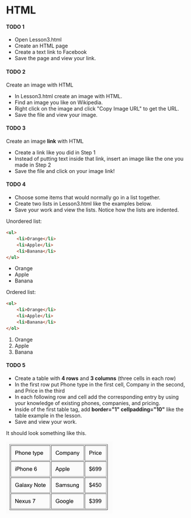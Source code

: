 HTML
=====

#### TODO 1

* Open Lesson3.html
* Create an HTML page
* Create a text link to Facebook
* Save the page and view your link.

#### TODO 2 
Create an image with HTML

* In Lesson3.html create an image with HTML. 
* Find an image you like on Wikipedia. 
* Right click on the image and click "Copy Image URL" to get the URL. 
* Save the file and view your image. 

#### TODO 3 
Create an image **link** with HTML

* Create a link like you did in Step 1
* Instead of putting text inside that link, insert an image like the one you made in Step 2
* Save the file and click on your image link!

#### TODO 4

* Choose some items that would normally go in a list together.
* Create two lists in Lesson3.html like the examples below. 
* Save your work and view the lists. Notice how the lists are indented. 

Unordered list:

```html
<ul>
    <li>Orange</li>
    <li>Apple</li>
    <li>Banana</li>
</ul>
```

<ul>
    <li>Orange</li>
    <li>Apple</li>
    <li>Banana</li>
</ul>

Ordered list:

```html
<ol>
    <li>Orange</li>
    <li>Apple</li>
    <li>Banana</li>
</ol>
```

<ol>
    <li>Orange</li>
    <li>Apple</li>
    <li>Banana</li>
</ol>

#### TODO 5

* Create a table with **4 rows** and **3 columns** (three cells in each row)
* In the first row put Phone type in the first cell, Company in the second, and Price in the third
* In each following row and cell add the corresponding entry by using your knowledge of existing phones, companies, and pricing.
* Inside of the first table tag, add **border="1" cellpadding="10"** like the table example in the lesson.
* Save and view your work. 

It should look something like this. 

<img src="https://github.com/OperationSpark/teacher-training-curriculum/blob/master/img/phone-table.png" alt="Phone table">


